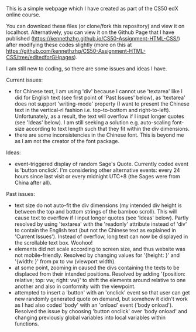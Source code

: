 This is a simple webpage which I have created as part of the CS50 edX online course.

You can download these files (or clone/fork this repository) and view it on localhost.
Alternatively, you can view it on the Github Page that I have published (https://kennethzhg.github.io/CS50-Assignment-HTML-CSS/) after modifying these codes slightly (more on this at https://github.com/kennethzhg/CS50-Assignment-HTML-CSS/tree/editedforGHpages).

I am still new to coding, so there are some issues and ideas I have.

Current issues:
- for Chinese text, I am using 'div' because I cannot use 'textarea' like I did for English text (see first point of 'Past Issues' below), as 'textarea' does not support 'writing-mode' property (I want to present the Chinese text in the vertical-rl fashion i.e. top-to-bottom and right-to-left). Unfortunately, as a result, the text will overflow if I input longer quotes (see 'Ideas' below). I am still seeking a solution e.g. auto-scaling font-size according to text length such that they fit within the div dimensions.
- there are some inconsistencies in the Chinese font. This is beyond me as I am not the creator of the font package.
  
Ideas:
- event-triggered display of random Sage's Quote. Currently coded event is 'button onclick'. I'm considering other alternative events: every 24 hours since last visit or every midnight UTC+8 (the Sages were from China after all).

Past issues:
- text size do not auto-fit the div dimensions (my intended div height is between the top and bottom strings of the bamboo scroll). This will cause text to overflow if I input longer quotes (see 'Ideas' below). Partly resolved by using 'textarea' with the 'readonly' attribute instead of 'div' to contain the English text (but not the Chinese text as explained in 'Current Issues'). Instead of overflow, long text can now be displayed in the scrollable text box. Woohoo!
- elements did not scale according to screen size, and thus website was not mobile-friendly. Resolved by changing values for '{height: }' and '{width: }' from px to vw (viewport width).
- at some point, zooming in caused the divs containing the texts to be displaced from their intended positions. Resolved by adding '{position: relative; top: vw; right: vw}' to shift the elements around relative to one another and also in conformity with the viewpoint.
- attempted to insert a 'button' with an 'onclick' event so that user can get new randomly generated quote on demand, but somehow it didn't work as I had also coded 'body' with an 'onload' event ('body onload'). Resolved the issue by choosing  'button onclick' over 'body onload' and changing previously global variables into local variables within functions.
